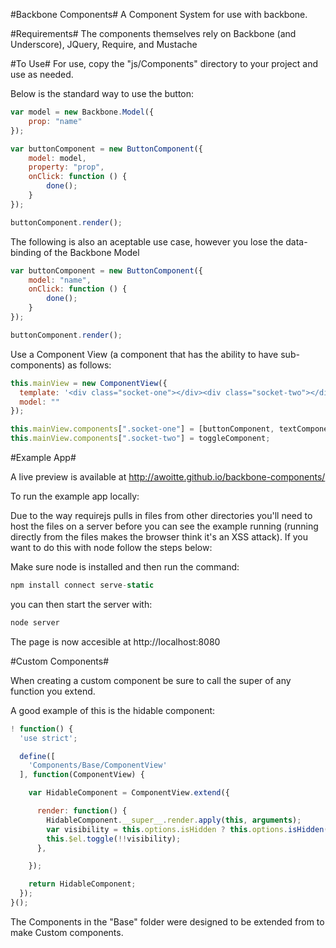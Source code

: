 #Backbone Components#
A Component System for use with backbone.

#Requirements#
The components themselves rely on Backbone (and Underscore), JQuery, Require, and Mustache

#To Use#
For use, copy the "js/Components" directory to your project and use as needed.

Below is the standard way to use the button:

```JavaScript
var model = new Backbone.Model({
    prop: "name"
});

var buttonComponent = new ButtonComponent({
    model: model,
    property: "prop",
    onClick: function () {
        done();
    }
});

buttonComponent.render();
```

The following is also an aceptable use case, however you lose the data-binding of the Backbone Model

```JavaScript
var buttonComponent = new ButtonComponent({
    model: "name",
    onClick: function () {
        done();
    }
});

buttonComponent.render();
```

Use a Component View (a component that has the ability to have sub-components) as follows:

```JavaScript
this.mainView = new ComponentView({
  template: '<div class="socket-one"></div><div class="socket-two"></div>',
  model: ""
});

this.mainView.components[".socket-one"] = [buttonComponent, textComponent];
this.mainView.components[".socket-two"] = toggleComponent;
```

#Example App#

A live preview is available at http://awoitte.github.io/backbone-components/ 

To run the example app locally:

Due to the way requirejs pulls in files from other directories you'll need to host the files on a server before you can see the example running (running directly from the files makes the browser think it's an XSS attack). If you want to do this with node follow the steps below:

Make sure node is installed and then run the command:

```JavaScript
npm install connect serve-static
```

you can then start the server with:

```JavaScript
node server
```

The page is now accesible at http://localhost:8080

#Custom Components#

When creating a custom component be sure to call the super of any function you extend.

A good example of this is the hidable component:

```JavaScript
! function() {
  'use strict';

  define([
    'Components/Base/ComponentView'
  ], function(ComponentView) {

    var HidableComponent = ComponentView.extend({

      render: function() {
        HidableComponent.__super__.render.apply(this, arguments);
        var visibility = this.options.isHidden ? this.options.isHidden(this.model) : this.model.get(this.options.property);
        this.$el.toggle(!!visibility);
      },

    });

    return HidableComponent;
  });
}();
```

The Components in the "Base" folder were designed to be extended from to make Custom components.
